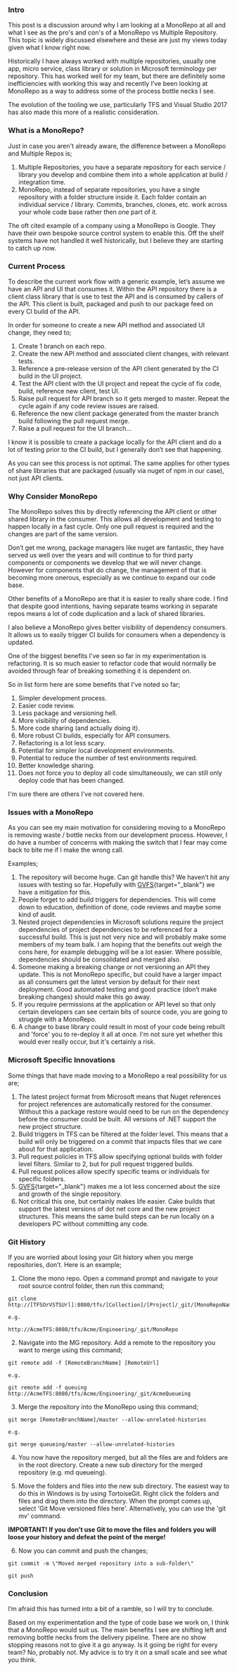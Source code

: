 ### Intro

This post is a discussion around why I am looking at a MonoRepo at all and what I see as the pro's and con's of a MonoRepo vs Multiple Repository. This topic is widely discussed elsewhere and these are just my views today given what I know right now.

Historically I have always worked with multiple repositories, usually one app, micro service, class library or solution in Microsoft terminology per repository. This has worked well for my team, but there are definitely some inefficiencies with working this way and recently I’ve been looking at MonoRepo as a way to address some of the process bottle necks I see.

The evolution of the tooling we use, particularly TFS and Visual Studio 2017 has also made this more of a realistic consideration.

### What is a MonoRepo?

Just in case you aren't already aware, the difference between a MonoRepo and Multiple Repos is;

1. Multiple Repositories, you have a separate repository for each service / library you develop and combine them into a whole application at build / integration time.
2. MonoRepo, instead of separate repositories, you have a single repository with a folder structure inside it. Each folder contain an individual service / library. Commits, branches, clones, etc. work across your whole code base rather then one part of it.

The oft cited example of a company using a MonoRepo is Google. They have their own bespoke source control system to enable this. Off the shelf systems have not handled it well historically, but I believe they are starting to catch up now.

### Current Process

To describe the current work flow with a generic example, let’s assume we have an API and UI that consumes it. Within the API repository there is a client class library that is use to test the API and is consumed by callers of the API. This client is built, packaged and push to our package feed on every CI build of the API.

In order for someone to create a new API method and associated UI change, they need to;

1. Create 1 branch on each repo.
2. Create the new API method and associated client changes, with relevant tests.
3. Reference a pre-release version of the API client generated by the CI build in the UI project.
4. Test the API client with the UI project and repeat the cycle of fix code, build, reference new client, test UI.
5. Raise pull request for API branch so it gets merged to master. Repeat the cycle again if any code review issues are raised.
6. Reference the new client package generated from the master branch build following the pull request merge.
7. Raise a pull request for the UI branch...

I know it is possible to create a package locally for the API client and do a lot of testing prior to the CI build, but I generally don’t see that happening.

As you can see this process is not optimal. The same applies for other types of share libraries that are packaged (usually via nuget of npm in our case), not just API clients.

### Why Consider MonoRepo

The MonoRepo solves this by directly referencing the API client or other shared library in the consumer. This allows all development and testing to happen locally in a fast cycle. Only one pull request is required and the changes are part of the same version.

Don’t get me wrong, package managers like nuget are fantastic, they have served us well over the years and will continue to for third party components or components we develop that we will never change. However for components that do change, the management of that is becoming more onerous, especially as we continue to expand our code base.

Other benefits of a MonoRepo are that it is easier to really share code. I find that despite good intentions, having separate teams working in separate repos means a lot of code duplication and a lack of shared libraries.

I also believe a MonoRepo gives better visibility of dependency consumers. It allows us to easily trigger CI builds for consumers when a dependency is updated.

One of the biggest benefits I've seen so far in my experimentation is refactoring. It is so much easier to refactor code that would normally be avoided through fear of breaking something it is dependent on.

So in list form here are some benefits that I've noted so far;

1. Simpler development process.
2. Easier code review.
3. Less package and versioning hell.
4. More visibility of dependencies.
5. More code sharing (and actually doing it).
6. More robust CI builds, especially for API consumers.
7. Refactoring is a lot less scary.
8. Potential for simpler local development environments.
9. Potential to reduce the number of test environments required.
10. Better knowledge sharing.
11. Does not force you to deploy all code simultaneously, we can still only deploy code that has been changed.

I'm sure there are others I've not covered here.

### Issues with a MonoRepo

As you can see my main motivation for considering moving to a MonoRepo is removing waste / bottle necks from our development process. However, I do have a number of concerns with making the switch that I fear may come back to bite me if I make the wrong call.

Examples;

1. The repository will become huge. Can git handle this? We haven’t hit any issues with testing so far. Hopefully with [GVFS](https://gvfs.io/){target=\"_blank\"} we have a mitigation for this.
2. People forget to add build triggers for dependencies. This will come down to education, definition of done, code reviews and maybe some kind of audit.
3. Nested project dependencies in Microsoft solutions require the project dependencies of project dependencies to be referenced for a successful build. This is just not very nice and will probably make some members of my team balk. I am hoping that the benefits out weigh the cons here, for example debugging will be a lot easier. Where possible, dependencies should be consolidated and merged also.
4. Someone making a breaking change or not versioning an API they update. This is not MonoRepo specific, but could have a larger impact as all consumers get the latest version by default for their next deployment. Good automated testing and good practice (don’t make breaking changes) should make this go away.
5. If you require permissions at the application or API level so that only certain developers can see certain bits of source code, you are going to struggle with a MonoRepo.
6. A change to base library could result in most of your code being rebuilt and 'force' you to re-deploy it all at once. I'm not sure yet whether this would ever really occur, but it's certainly a risk.

### Microsoft Specific Innovations

Some things that have made moving to a MonoRepo a real possibility for us are;

1. The latest project format from Microsoft means that Nuget references for project references are automatically restored for the consumer. Without this a package restore would need to be run on the dependency before the consumer could be built. All versions of .NET support the new project structure.
2. Build triggers in TFS can be filtered at the folder level. This means that a build will only be triggered on a commit that impacts files that we care about for that application.
3. Pull request policies in TFS allow specifying optional builds with folder level filters. Similar to 2, but for pull request triggered builds.
4. Pull request polices allow specify specific teams or individuals for specific folders.
5. [GVFS](https://gvfs.io/){target=\"_blank\"} makes me a lot less concerned about the size and growth of the single repository.
6. Not critical this one, but certainly makes life easier. Cake builds that support the latest versions of dot net core and the new project structures. This means the same build steps can be run locally on a developers PC without committing any code.



### Git History

If you are worried about losing your Git history when you merge repositories, don’t. Here is an example;

1.    Clone the mono repo. Open a command prompt and navigate to your root source control folder, then run this command;

```git
git clone http://[TFSOrVSTSUrl]:8080/tfs/[Collection]/[Project]/_git/[MonoRepoName]

e.g. 

http://AcmeTFS:8080/tfs/Acme/Engineering/_git/MonoRepo

```

2.    Navigate into the MG repository. Add a remote to the repository you want to merge using this command;

```git
git remote add -f [RemoteBranchName] [RemoteUrl]

e.g.

git remote add -f queuing http://AcmeTFS:8080/tfs/Acme/Engineering/_git/AcmeQueueing
```
3.    Merge the repository into the MonoRepo using this command;

```git
git merge [RemoteBranchName]/master --allow-unrelated-histories

e.g.

git merge queueing/master --allow-unrelated-histories
```

4.    You now have the repository merged, but all the files are and folders are in the root directory. Create a new sub directory for the merged repository (e.g. md queueing).

5.    Move the folders and files into the new sub directory. The easiest way to do this in Windows is by using TortoiseGit. Right click the folders and files and drag them into the directory. When the prompt comes up, select 'Git Move versioned files here'. Alternatively, you can use the 'git mv' command.

**IMPORTANT! If you don't use Git to move the files and folders you will loose your history and defeat the point of the merge!**

6.    Now you can commit and push the changes;

```git
git commit -m \"Moved merged repository into a sub-folder\"

git push
```

### Conclusion

I’m afraid this has turned into a bit of a ramble, so I will try to conclude.

Based on my experimentation and the type of code base we work on, I think that a MonoRepo would suit us. The main benefits I see are shifting left and removing bottle necks from the delivery pipeline. There are no show stopping reasons not to give it a go anyway. Is it going be right for every team? No, probably not. My advice is to try it on a small scale and see what you think.

